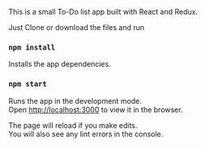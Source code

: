 This is a small To-Do list app built with React and Redux.

Just Clone or download the files and run <br>

### `npm install`

Installs the app dependencies.

### `npm start`

Runs the app in the development mode.<br>
Open [http://localhost:3000](http://localhost:3000) to view it in the browser.

The page will reload if you make edits.<br>
You will also see any lint errors in the console.
